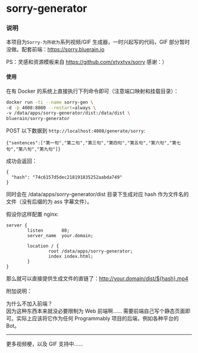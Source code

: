 # sorry-generator

### 说明

本项目为`Sorry-为所欲为`系列视频/GIF 生成器，一时兴起写的代码，GIF 部分暂时没做。配套前端：https://sorry.bluerain.io

PS：灵感和资源模板来自 https://github.com/xtyxtyx/sorry 感谢：）

#### 使用

在有 Docker 的系统上直接执行下列命令即可（注意端口映射和挂载目录）：

```` bash
docker run -ti --name sorry-gen \
-d -p 4008:8080 --restart=always \
-v /data/apps/sorry-generator/dist:/data/dist \
bluerain/sorry-generator
````

POST 以下数据到 `http://localhost:4008/generate/sorry`:

````
{"sentences":["第一句","第二句","第三句","第四句","第五句","第六句","第七句","第八句","第九句"]}
````

成功会返回：
````
{
  "hash": "74c6157d5dec218191835252aabda749"
}
````


同时会在 /data/apps/sorry-generator/dist 目录下生成对应 hash 作为文件名的文件（没有后缀的为 ass 字幕文件）。

假设你这样配置 nginx:

````
server {
        listen       80;
        server_name  your.domain;

        location / {
                root /data/apps/sorry-generator;
                index index.html;
        }
}
````
那么就可以直接提供生成文件的直链了：http://your.domain/dist/${hash}.mp4

附加说明：

为什么不加入前端？  
因为这种东西本来就没必要限制为 Web 前端啊…… 需要前端自己写个静态页面即可。实际上应该将它作为任何 Programmably 项目的后端，例如各种平台的 Bot。
___

更多视频梗，以及 GIF 支持中……
